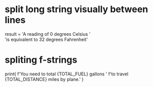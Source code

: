 # split long string visually between lines
result = 'A reading of 0 degrees Celsius '\
         'is equivalent to 32 degrees Fahrenheit'
		 
# spliting f-strings
print(
    f'You need to total {TOTAL_FUEL} gallons '
    f'to travel {TOTAL_DISTANCE} miles by plane.'
)

